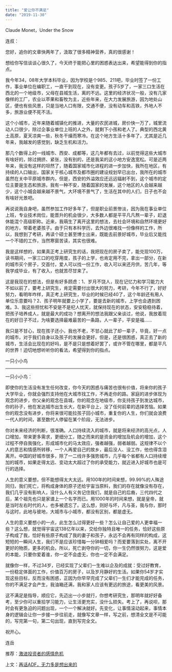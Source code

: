 ```yaml
---
title: "爱让你不满足"
date: "2019-11-30"
---
```


Claude Monet，Under the Snow

  

连叔：  

  

您好，追你的文章快两年了，汲取了很多精神营养，真的很感谢！

  

想给你写信谈谈心很久了，今天终于能把心里的困惑表达出来，希望能得到你的指点。

  

我今年34，08年大学本科毕业，因为学校是个985、211吧，毕业时签了一份工作，事业单位在编职工，一直干到现在，没有变更。孩子5岁了，一家三口生活在西北的一个地级市，父母在县城生活，离的不远。这里的经济状况一般，没有几家像样的工厂，农业以苹果和畜牧为主，近些年来，在大力发展旅游，因为地处山区，便也有些风景，只是当地人口有限，交通不便，没有动车和高铁，外地人不多，旅游业便不死不活。

  

这个小城市，近年来随着城镇化的推进，大量的农民进城，房价快一万了，城里流动人口很少，除过企事业单位上班的人之外，就剩下小孩和老人了。典型的西北黄土高原，夏天凉爽一些，秋冬干燥而寒冷。在这个地方生活十多年了，尤其是近几年来，我越发的感觉到，缺乏生机和活力。

  

那几个数得上的一线城市、西安、成都等，这几年都有去过，以前觉得这些大城市有啥好的，除过拥挤、紧张，没有别的，还是我呆的这小地方安逸宽松。可是近两年来，我没有这样的坦然了，随着国家城市化进程的进一步加快，我所在地区，有持续的人口输出，国家关于核心城市及都市圈的建设规划早已出台，我所在的城市虽然在关中平原城市群内，但是，西安的外溢效应还远远辐射不到，这个城市的定位主要是生态和旅游。我有一种不安，随着国家的发展，这个地区的人会越来越少，这个小城会越来越不景气，大环境不景气了，生活在其中的人们，日子也不会有啥好光景吧。

  

再说说我自身吧，虽然参加工作好多年了，但是职业前景惨淡，因为我在事业单位上班，专业技术岗位，能晋升的机会很少，大多数人都是平平凡凡熬一辈子，赶退休能混个高级职称。近来，我萌生了离开这里的想法，去社会环境和自然环境更好的地方，带着老婆孩子。由于只有本科学历，去外边很难找一份像样的工作，所以，我想到了考研，再读个硕士甚至博士出来，既能去前景好城市，毕业后又能找一个不错的工作，当然寒窗苦读，其实也很难。

  

我是这样想的，如果真正考上研究生的话，我把现在的房子卖了，能兑现100万，读书期间，一家三口的吃穿用度，孩子的上学，也肯定用不完，拿出一部分，在新的城市买个房子，交首付，爱人可以找一份工作，收入可以来还月供，苦几年，等我学成毕业，有了收入，也就苦尽甘来了。

  

这是我现在的想法，但是有好多顾虑：1、岁月不饶人，现在记忆力和学习能力大不如以前了，要考上研究生，肯定需要付出很大的努力，考研，今年不行了，好好努力，看明年咋样，真正考上研究生，毕业的时候已经40了，这个年龄还有用人单位乐意要吗？2、孩子明年就要上小学了，要是去新的城市，上学也会遇到困难。3、我这些担忧和不安是不是杞人忧天，就保持现在的状态，安安稳稳待着，把孩子培养成人，就是最大的成功？想离开的想法我跟父亲谈过，他说，我放着现在的好日子不过，为啥要选择最难最苦的一条路，人一辈子，平安是福……

  

我只是不甘心，现在孩子还小，我也不老，不甘心就此了却一辈子，毕竟，好一点的城市，对于我们自身以及孩子的发展会更好。但是，还是很困惑，真正去了新的城市，生活会比现在的好吗，是不是只是想着好罢了，或许不管在哪里，都是平凡的世界！迫切地想听听你的看法，希望得到你的指点。

  

一只小小鸟

  

* * *

  

一只小小鸟：

  

即使你的生活没有发生任何改变，你今天的困惑与痛苦也很有价值，将来你的孩子大学毕业，你就会强烈支持他在大城市找工作，不再走你的路。家庭的进步体现为观念的进步，你父亲的观念在县城，你的观念在地级市，你支持孩子到发达城市，你的孙子，他在发达城市出生长大，在新平台上，没了任何前辈的选择苦恼。如果你的观念没有进步，你将来很可能拉孩子回小城市，重复你的人生，你们就会浪费一代人的时间，甚至数代人停留在某个阶段，无法进步。

  

你对未来经济的判断，很准确。人口持续流入的城市，就是将来经济的高光点，人口增加，带来更多需求，更细分工，随之而来的是资金的增加及机会的增加，这个过程不停自我强化，形成城市化的马太效应，强者越强，弱者越弱。这规律不以个人的意志和情感所转移，一个人再爱自己的故乡，最后没人、没工作，他也得含泪离开。中国的好城市很多，除了一二线许多强势城市，几乎每个省都有人口持续增加的城市，如果走得太远、变动太大超过了你的承受能力，就近进入好城市也是可行的选择。

  

人生的意义要想，但不能想得太大太远。用100年的时间来想，99.99%的人殊途同归，我们死亡，将构成身体的原子还给宇宙当原料，我们的存在就像没有存在，我们几乎没有影响人，没什么人有义务记住我们，就是自己的后裔，三代四代之后，某个祖先也只是家谱上一个名字而已。用1000年的时间来想，就是皇帝，就是当时左右时代的人，也多被遗忘了。这么想，则好与坏，凡与圣，我与你，那时与这时，此地与彼地，大城市与小城市，都没有区别，都是虚无。

  

人生的意义要想小的一点，此生怎么过得更好一些？怎么让自己爱的人更幸福一些？这么想，就觉得宇宙这138亿年以来，交给你独特且唯一的任务，恰好这些原子构成了我，恰好有些原子构成了我的妻子和孩子，永远不会再有同样的构成，这短短的一瞬间人生，我们不是应该珍惜每一分钟相爱吗？而爱要落到实处，离不开更好的物质，更多的机会。所以，死亡剥夺你的一切，你一生仍然很努力，这是爱的本能，只要你爱着谁，你一定不会虚无，你也一定不会满足。

  

就像你一样，不过34岁，已经实现了父辈们一生难以企及的成就：受过好教育，一份稳定体面的工作，价值百万的房子，以及岁月静好的生活。如果你54岁才实现这些目标，反而没有困惑，正因为你早早完成了父辈们一生们才能完成的任务，你的不满足才会产生，我油箱还满，我和家人应该有更远的旅途，看更美的风景。

  

这不满足是指导，顺应它，先迈出一小步就行，你想考研究生，那明年就好好备考，至少你可以重拾学习能力，让生活更充实，没什么损失。考上了，再说呗，那时会有更急迫的问题出现，一个一个解决就好。先变化，让事情滚动起来，事情本身的逻辑会让你一步接一步往前走，就像写文章一样，写之前，想清全文是不可能的，写完第一句，第二句出现，直到写完全文。

  

祝开心。

  

连岳

  

推荐：[激进投资者的感情危机](http://mp.weixin.qq.com/s?__biz=MjM5NDU0Mjk2MQ==&mid=2651636263&idx=1&sn=2b01ca2c9c690d1f904deaf546343a44&chksm=bd7e46398a09cf2fd6a50257c8f41b4363a382ccba8973de94387883a682a42ec9cf5ec0a5d3&scene=21#wechat_redirect)  

上文：[再话ADF，无力多是想出来的](http://mp.weixin.qq.com/s?__biz=MjM5NDU0Mjk2MQ==&mid=2651636366&idx=1&sn=3a1eeb344b316a9d1f036267b41c4337&chksm=bd7e46908a09cf861f86d0f882f185ad04103a3e35da8c99954f95b92654d512e2a742ba8453&scene=21#wechat_redirect)
